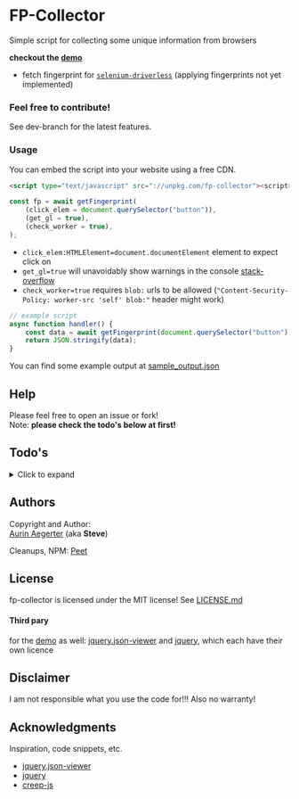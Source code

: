 # FP-Collector

Simple script for collecting some unique information from browsers

**checkout the [demo](https://fp.totallysafe.ch/)**

-   fetch fingerprint for [`selenium-driverless`](https://github.com/kaliiiiiiiiii/Selenium-Driverless) (applying fingerprints not yet implemented)

### Feel free to contribute!

See dev-branch for the latest features.

### Usage

You can embed the script into your website using a free CDN.

```html
<script type="text/javascript" src="://unpkg.com/fp-collector"><script>
```

```js
const fp = await getFingerprint(
    (click_elem = document.querySelector("button")),
    (get_gl = true),
    (check_worker = true),
);
```

-   `click_elem:HTMLElement=document.documentElement` element to expect click on
-   `get_gl=true` will unavoidably show warnings in the console [stack-overflow](https://stackoverflow.com/questions/39515468/how-do-i-disable-webgl-error-mesasges-warnings-in-the-console)
-   `check_worker=true` requires `blob:` urls to be allowed (`"Content-Security-Policy: worker-src 'self' blob:"` header might work)

```js
// example script
async function handler() {
    const data = await getFingerprint(document.querySelector("button"), true, false);
    return JSON.stringify(data);
}
```

You can find some example output at [sample_output.json](sample_output.json)

## Help

Please feel free to open an issue or fork! \
Note: **please check the todo's below at first!**

## Todo's

<details>
<summary>Click to expand</summary>

-   no TODO's yet
</details>

## Authors

Copyright and Author: \
[Aurin Aegerter](mailto:aurinliun@gmx.ch) (aka **Steve**)

Cleanups, NPM:
[Peet](https://peet.ws)

## License

fp-collector is licensed under the MIT license!
See [LICENSE.md](LICENSE.md)

#### Third pary

for the [demo](https://fp.totallysafe.ch/) as well: [jquery.json-viewer](https://github.com/abodelot/jquery.json-viewer) and [jquery](https://github.com/jquery/jquery), which each have their own licence

## Disclaimer

I am not responsible what you use the code for!!! Also no warranty!

## Acknowledgments

Inspiration, code snippets, etc.

-   [jquery.json-viewer](https://github.com/abodelot/jquery.json-viewer)
-   [jquery](https://github.com/jquery/jquery)
-   [creep-js](https://github.com/abrahamjuliot/creepjs)

